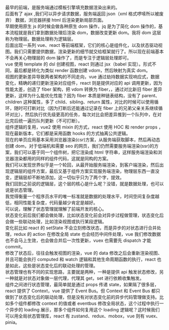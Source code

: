 最早的前端，是服务端通过模板引擎填充数据渲染出来的。<br />后面有了 ajax ,我们可以异步请求数据，服务端返回 json（xml 格式啰嗦所以被废弃） 数据，浏览器拼接 html 后渲染更新局部页面。<br />早期使用原生 js 的时候会做各种原生 dom 操作，jq 是为了简化 dom 操作的，基本流程就是我们拿到数据处理后渲染 dom，数据改变更新 dom。我将 dom 这层称为物理层。数据处理称为逻辑层。<br />后面出现一系列 vue、react 等前端框架，它们的核心是组件化，以及状态驱动视图。我们只需要提供数据，渲染更新的细节就交给框架就行了。所以现在前端基本不会再关心物理层的 dom 操作了，而是专注于逻辑层处理即可。<br />vue 使用 template 的 dsl 创建视图，react 则通过 jsx（babel 实现）。形式不同，最后都是转化为类似 render 函数创建 vdom，然后映射为真实 dom。<br />视图的更新差异导致两者架构的不同走向，vue 通过劫持数据实现响应式，数据变化，精确的递归更新渲染对应组件，react 则是提供对应的 api 调用更新，因为性能太差，创造了 fiber 架构，把 vdom 转换为 fiber，，通过对比新旧 fiber 差异更新，这样为什么能优化性能？因为 fiber 本质是种链表结构，没有了 parent、children 这种属性，多了 child、sibling、return 属性，对比的时候可以使用循环，随时可打断对比（因为打断后还能通过记录在 fiber 上的兄弟父亲关系继续循环对比），然后执行优先级更高的任务，每次对比会把差异推到一个队列中，在对比完后统一遍历队列更新（不可打断）。<br />组件逻辑的复用，vue2 使用 mixin 的方式，react 使用 HOC 和 render props ，现在最新版本，它们都是采用函数 hooks 的方式抽离公共逻辑。<br />现在的单页应用基本采用浏览器渲染(csr)方案，从服务端获取脚本，然后再动态创建 dom，对于低端机和需要 seo 的网页，我们仍然需要服务端渲染(ssr)的方案，我们可以基于同一个组件树，把它渲染成 html 字符串，这样服务端渲染和浏览器渲染都用的同样的组件代码，这就是同构的方案。<br />我们可以发现世界似乎是一个轮回，从最开始服务端渲染，到客户端渲染，然后出现逻辑层的组件方案，最后又基于组件方案实现服务端渲染，物理层东西一直没变，逻辑层却不断地添加，这一切似乎只为了两个字，提效。<br />我们回到之前说的逻辑层，这个层的核心是什么呢？没错，就是数据处理，也可以说是状态管理。<br />我觉得衡量一个程序员水平的唯一标准就是数据的处理水平，时间空间复杂度越低，相同性能复杂度，代码量越少肯定是越好。<br />可以说，理解了状态管理就理解了前端开发的核心。<br />状态变化前后我们都会做处理，比如状态变化前会对异步过程做管理，状态变化后会做一些联动处理，比如渲染视图或执行某段逻辑。<br />变化前比如 react 的 setState 不会立刻修改状态，而是异步的对状态进行合并处理，redux 的 action 在修改全局 state 也会经历中间件处理，vue 我们修改数据也不会马上生效，也会做合并后一次性更新，vuex 也需要先 dispatch 才能 commit。<br />修改了状态后，往往会触发视图的渲染，vue 的 data 修改之后会重新渲染视图、并且可能会执行 computed 和 watch 逻辑和其他生命周期函数的执行，react 也是如此，这些是状态变化后的联动处理的管理。<br />状态管理也有不同的实现思路，主要就是两种，一种是提供 api 触发状态修改，另一种就是对状态对象做一层代理，代理其 get，set 进行依赖收集触发。<br />组件之间进行状态管理，最简单就是通过 props 传递 state，如果隔了很多层，react 提供了 Context，vue 提供了 Event Bus。但 Context 和 Event Bus 都只做到了状态变化后的联动处理，但是没有对状态变化前的异步代码管理做支持。比如多个组件都修改 context 的值或者 eventbus 修改全局状态，这个过程中执行一个异步的 loading 展示，那多个组件如何复用这个 loading 逻辑呢？这时候我们可以用全局状态管理库，react 有 zustand、redux、mobox，vue 则有 vuex、pinia。











